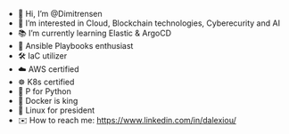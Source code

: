 - 👋 Hi, I’m @Dimitrensen
- 👀 I’m interested in Cloud, Blockchain technologies, Cyberecurity and AI
- 📚 I’m currently learning Elastic & ArgoCD
- 📖 Ansible Playbooks enthusiast
- 🛠️ IaC utilizer
- ☁️ AWS certified
- ☸ K8s certified
- 🐍 P for Python
- 🐳 Docker is king
- 🐧 Linux for president
- ✉️ How to reach me: https://www.linkedin.com/in/dalexiou/

<!---
Dimitrensen/Dimitrensen is a ✨ special ✨ repository because its `README.md` (this file) appears on your GitHub profile.
You can click the Preview link to take a look at your changes.
--->
